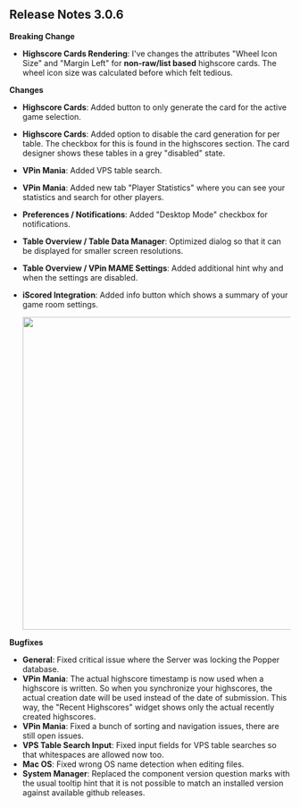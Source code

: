 ## Release Notes 3.0.6

**Breaking Change**
- **Highscore Cards Rendering**: I've changes the attributes "Wheel Icon Size" and "Margin Left" for **non-raw/list based** highscore cards. The wheel icon size was calculated before which felt tedious.

**Changes**
- **Highscore Cards**: Added button to only generate the card for the active game selection.
- **Highscore Cards**: Added option to disable the card generation for per table. The checkbox for this is found in the highscores section. The card designer shows these tables in a grey "disabled" state.
- **VPin Mania**: Added VPS table search.
- **VPin Mania**: Added new tab "Player Statistics" where you can see your statistics and search for other players.
- **Preferences / Notifications**: Added "Desktop Mode" checkbox for notifications.
- **Table Overview / Table Data Manager**: Optimized dialog so that it can be displayed for smaller screen resolutions.
- **Table Overview / VPin MAME Settings**: Added additional hint why and when the settings are disabled.
- **iScored Integration**: Added info button which shows a summary of your game room settings.

  <img src="https://raw.githubusercontent.com/syd711/vpin-studio/main/documentation/mania/gameroom-info.png" width="560" />


**Bugfixes**

- **General**: Fixed critical issue where the Server was locking the Popper database.
- **VPin Mania**: The actual highscore timestamp is now used when a highscore is written. So when you synchronize your highscores, the actual creation date will be used instead of the date of submission. This way, the "Recent Highscores" widget shows only the actual recently created highscores.
- **VPin Mania**: Fixed a bunch of sorting and navigation issues, there are still open issues.
- **VPS Table Search Input**: Fixed input fields for VPS table searches so that whitespaces are allowed now too.
- **Mac OS**: Fixed wrong OS name detection when editing files.
- **System Manager**: Replaced the component version question marks with the usual tooltip hint that it is not possible to match an installed version against available github releases.